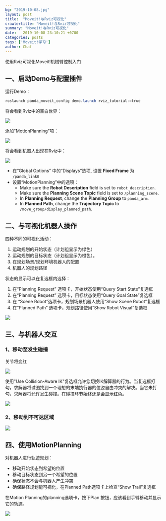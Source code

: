 ```yaml
---
bg: "2019-10-08.jpg"
layout: post
title:  "Moveit!与Rviz可视化"
crawlertitle: "Moveit!与Rviz可视化"
summary: "Moveit!与Rviz可视化"
date:   2019-10-08 23:10:21 +0700
categories: posts
tags: ['Moveit!学习']
author: Chaf
---
```


使用Rviz可视化Moveit!机械臂控制入门

## 一、启动Demo与配置插件

运行Demo：

```powershell
roslaunch panda_moveit_config demo.launch rviz_tutorial:=true
```

将会看到Rviz中的空白世界：

![](http://docs.ros.org/kinetic/api/moveit_tutorials/html/_images/rviz_empty.png)

添加"MotionPlanning"项：

![](http://docs.ros.org/kinetic/api/moveit_tutorials/html/_images/rviz_plugin_motion_planning_add.png)

将会看到机器人出现在Rviz中：

![](http://docs.ros.org/kinetic/api/moveit_tutorials/html/_images/rviz_start.png)

* 在“Global Options” 中的“Displays”选项, 设置 **Fixed Frame** 为 `/panda_link0`
* 设置“MotionPlanning”中的选项：
  - Make sure the **Robot Description** field is set to `robot_description`.
  - Make sure the **Planning Scene Topic** field is set to `/planning_scene`.
  - In **Planning Request**, change the **Planning Group** to `panda_arm`.
  - In **Planned Path**, change the **Trajectory Topic** to `/move_group/display_planned_path`.

## 二、与可视化机器人操作

四种不同的可视化活动：

1. 运动规划的开始状态（计划组显示为绿色）
2. 运动规划的目标状态（计划组显示为橙色）。
3. 在规划场景/规划环境机器人的配置
4. 机器人的规划路径

状态的显示可以在复选框内选择：

1. 在“Planning Request” 选项卡，开始状态使用“Query Start State”复选框
2. 在“Planning Request” 选项卡，目标状态使用“Query Goal State”复选框
3. 在 “Scene Robot”选项卡，规划场景机器人使用“Show Scene Robot”复选框
4. 在“Planned Path” 选项卡，规划路径使用“Show Robot Visual”复选框

![](http://docs.ros.org/kinetic/api/moveit_tutorials/html/_images/rviz_plugin_visualize_robots.png)

## 三、与机器人交互

### 1、移动至发生碰撞

关节将变红

![](http://docs.ros.org/kinetic/api/moveit_tutorials/html/_images/rviz_plugin_collision.png)

使用"Use Collision-Aware IK"复选框允许您切换IK解算器的行为。当复选框打勾，求解器将试图找到一个理想的末端执行器的位姿自由冲突的解决。当它未打勾，求解器将允许发生碰撞。在碰撞环节始终还是会显示红色。

![](http://docs.ros.org/kinetic/api/moveit_tutorials/html/_images/rviz_plugin_collision_aware_ik_checkbox.png)

### 2、移动到不可达区域

![](http://docs.ros.org/kinetic/api/moveit_tutorials/html/_images/rviz_plugin_invalid.png)

## 四、使用MotionPlanning

对机器人进行轨迹规划：

- 移动开始状态到希望的位置
- 移动目标状态到另一个希望的位置
- 确保状态不会与机器人产生冲突
- 确保路径规划能可视化，在Planned Path选项卡上检查“Show Trail”复选框

在Motion Planning的planning选项卡，按下Plan 按钮，应该看到手臂移动并显示它的轨迹。

![](http://docs.ros.org/kinetic/api/moveit_tutorials/html/_images/rviz_plugin_planned_path.png)

